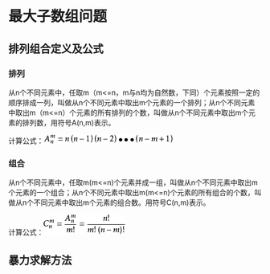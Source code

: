 # 最大子数组问题

## 排列组合定义及公式

### 排列
从n个不同元素中，任取m（m<=n，m与n均为自然数，下同）个元素按照一定的顺序排成一列，叫做从n个不同元素中取出m个元素的一个排列；从n个不同元素中取出m（m<=n）个元素的所有排列的个数，叫做从n个不同元素中取出m个元素的排列数，用符号A(n,m)表示。

计算公式：![permutation](./images/permutation.jpg)

### 组合
从n个不同元素中，任取m(m<=n)个元素并成一组，叫做从n个不同元素中取出m个元素的一个组合；从n个不同元素中取出m(m<=n)个元素的所有组合的个数，叫做从n个不同元素中取出m个元素的组合数。用符号C(n,m)表示。

计算公式：![combination](./images/combination.jpg)

## 暴力求解方法

